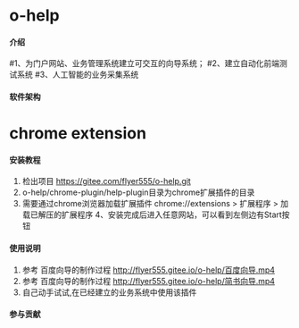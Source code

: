 # o-help

#### 介绍
#1、为门户网站、业务管理系统建立可交互的向导系统；
#2、建立自动化前端测试系统
#3、人工智能的业务采集系统

#### 软件架构
# chrome extension


#### 安装教程

1.  检出项目 https://gitee.com/flyer555/o-help.git
2.  o-help/chrome-plugin/help-plugin目录为chrome扩展插件的目录
3.  需要通过chrome浏览器加载扩展插件
	chrome://extensions > 扩展程序 > 加载已解压的扩展程序
4、安装完成后进入任意网站，可以看到左侧边有Start按钮	

#### 使用说明

1.  参考 百度向导的制作过程 http://flyer555.gitee.io/o-help/百度向导.mp4
2.  参考 百度向导的制作过程 http://flyer555.gitee.io/o-help/简书向导.mp4
3.  自己动手试试,在已经建立的业务系统中使用该插件

#### 参与贡献

